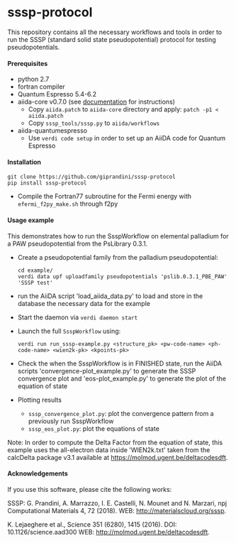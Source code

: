 # sssp-protocol
This repository contains all the necessary workflows and tools in order to run the SSSP (standard solid state pseudopotential) protocol for testing pseudopotentials.

#### Prerequisites

 * python 2.7
 * fortran compiler
 * Quantum Espresso 5.4-6.2
 * aiida-core v0.7.0 (see [documentation](https://aiida-core.readthedocs.io/en/v0.7.0/) for instructions)
   - Copy `aiida.patch` to `aiida-core` directory and apply: `patch -p1 < aiida.patch`
   - Copy `sssp_tools/sssp.py` to `aiida/workflows`
 * aiida-quantumespresso 
   - Use `verdi code setup` in order to set up an AiiDA code for Quantum Espresso 

#### Installation

```
git clone https://github.com/giprandini/sssp-protocol
pip install sssp-protocol
```
 
- Compile the Fortran77 subroutine for the Fermi energy with `efermi_f2py_make.sh` through f2py

#### Usage example

This demonstrates how to run the SsspWorkflow on elemental palladium for a PAW pseudopotential from the PsLibrary 0.3.1.

- Create a pseudopotential family from the palladium pseudopotential:
  ```
  cd example/
  verdi data upf uploadfamily pseudopotentials 'pslib.0.3.1_PBE_PAW' 'SSSP test'
  ```

- run the AiiDA script 'load_aiida_data.py' to load and store in the database the necessary data for the example
- Start the daemon via `verdi daemon start`
- Launch the full `SsspWorkflow` using:
  ```
  verdi run run_sssp-example.py <structure_pk> <pw-code-name> <ph-code-name> <wien2k-pk> <kpoints-pk>
  ```
- Check the when the SsspWorkflow is in FINISHED state, run the AiiDA scripts 'convergence-plot_example.py' to generate the SSSP convergence plot and 'eos-plot_example.py' to generate the plot of the equation of state

- Plotting results
  * `sssp_convergence_plot.py`: plot the convergence pattern from a previously run SsspWorkflow
  * `sssp_eos_plot.py`: plot the equations of state

Note: In order to compute the Delta Factor from the equation of state, this example uses the all-electron data inside 'WIEN2k.txt' taken from the calcDelta package v3.1 available at https://molmod.ugent.be/deltacodesdft.

#### Acknowledgements

If you use this software, please cite the following works:

SSSP: G. Prandini, A. Marrazzo, I. E. Castelli, N. Mounet and N. Marzari, npj Computational Materials 4, 72 (2018). 
WEB: http://materialscloud.org/sssp.

K. Lejaeghere et al., Science 351 (6280), 1415 (2016). 
DOI: 10.1126/science.aad300
WEB: http://molmod.ugent.be/deltacodesdft.
